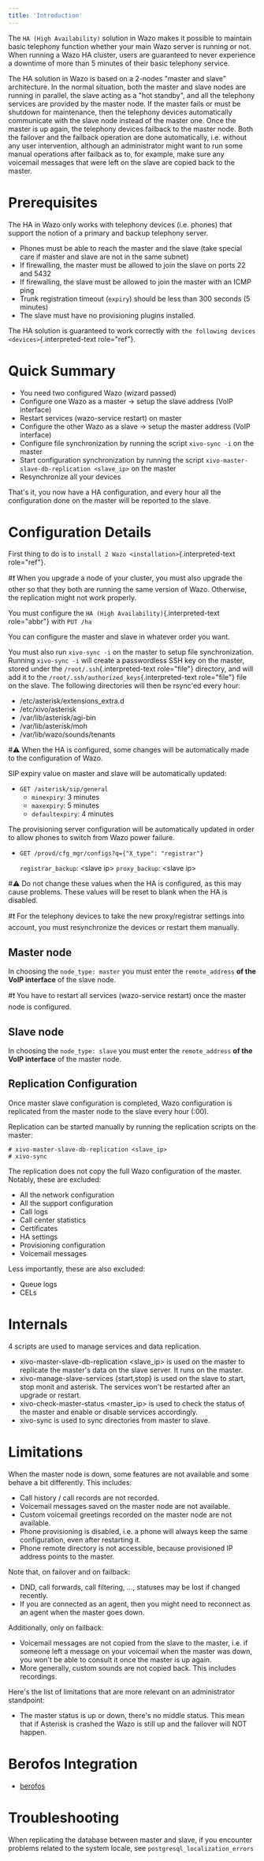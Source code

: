 ```yaml
---
title: 'Introduction'
---
```


The `HA (High Availability)` solution in
Wazo makes it possible to maintain basic telephony function whether your
main Wazo server is running or not. When running a Wazo HA cluster,
users are guaranteed to never experience a downtime of more than 5
minutes of their basic telephony service.

The HA solution in Wazo is based on a 2-nodes \"master and slave\"
architecture. In the normal situation, both the master and slave nodes
are running in parallel, the slave acting as a \"hot standby\", and all
the telephony services are provided by the master node. If the master
fails or must be shutdown for maintenance, then the telephony devices
automatically communicate with the slave node instead of the master one.
Once the master is up again, the telephony devices failback to the
master node. Both the failover and the failback operation are done
automatically, i.e. without any user intervention, although an
administrator might want to run some manual operations after failback as
to, for example, make sure any voicemail messages that were left on the
slave are copied back to the master.

Prerequisites
=============

The HA in Wazo only works with telephony devices (i.e. phones) that
support the notion of a primary and backup telephony server.

-   Phones must be able to reach the master and the slave (take special
    care if master and slave are not in the same subnet)
-   If firewalling, the master must be allowed to join the slave on
    ports 22 and 5432
-   If firewalling, the slave must be allowed to join the master with an
    ICMP ping
-   Trunk registration timeout (`expiry`) should be less than 300
    seconds (5 minutes)
-   The slave must have no provisioning plugins installed.

The HA solution is guaranteed to work correctly with
`the following devices <devices>`{.interpreted-text role="ref"}.

Quick Summary
=============

-   You need two configured Wazo (wizard passed)
-   Configure one Wazo as a master -\> setup the slave address (VoIP
    interface)
-   Restart services (wazo-service restart) on master
-   Configure the other Wazo as a slave -\> setup the master address
    (VoIP interface)
-   Configure file synchronization by running the script `xivo-sync -i`
    on the master
-   Start configuration synchronization by running the script
    `xivo-master-slave-db-replication <slave_ip>` on the master
-   Resynchronize all your devices

That\'s it, you now have a HA configuration, and every hour all the
configuration done on the master will be reported to the slave.

Configuration Details
=====================

First thing to do is to
`install 2 Wazo <installation>`{.interpreted-text role="ref"}.

#:exclamation: When you upgrade a node of your cluster, you must also upgrade the other
so that they both are running the same version of Wazo. Otherwise, the
replication might not work properly.

You must configure the `HA (High Availability)`{.interpreted-text
role="abbr"} with `PUT /ha`

You can configure the master and slave in whatever order you want.

You must also run `xivo-sync -i` on the master to setup file
synchronization. Running `xivo-sync -i` will create a passwordless SSH
key on the master, stored under the `/root/.ssh`{.interpreted-text
role="file"} directory, and will add it to the
`/root/.ssh/authorized_keys`{.interpreted-text role="file"} file on the
slave. The following directories will then be rsync\'ed every hour:

-   /etc/asterisk/extensions\_extra.d
-   /etc/xivo/asterisk
-   /var/lib/asterisk/agi-bin
-   /var/lib/asterisk/moh
-   /var/lib/wazo/sounds/tenants

#:warning: When the HA is configured, some changes will be automatically made to
the configuration of Wazo.

SIP expiry value on master and slave will be automatically updated:

-   `GET /asterisk/sip/general`
    -   `minexpiry`: 3 minutes
    -   `maxexpiry`: 5 minutes
    -   `defaultexpiry`: 4 minutes

The provisioning server configuration will be automatically updated in
order to allow phones to switch from Wazo power failure.

-   `GET /provd/cfg_mgr/configs?q={"X_type": "registrar"}`

    `registrar_backup`: \<slave ip\> `proxy_backup`: \<slave ip\>

#:warning: Do not change these values when the HA is configured, as this may cause
problems. These values will be reset to blank when the HA is disabled.

#:exclamation: For the telephony devices to take the new proxy/registrar settings into
account, you must resynchronize the devices or restart them manually.

Master node
-----------

In choosing the `node_type: master` you must enter the `remote_address`
**of the VoIP interface** of the slave node.

#:exclamation: You have to restart all services (wazo-service restart) once the master
node is configured.

Slave node
----------

In choosing the `node_type: slave` you must enter the `remote_address`
**of the VoIP interface** of the master node.

Replication Configuration
-------------------------

Once master slave configuration is completed, Wazo configuration is
replicated from the master node to the slave every hour (:00).

Replication can be started manually by running the replication scripts
on the master:

```ShellSession
# xivo-master-slave-db-replication <slave_ip>
# xivo-sync
```

The replication does not copy the full Wazo configuration of the master.
Notably, these are excluded:

-   All the network configuration
-   All the support configuration
-   Call logs
-   Call center statistics
-   Certificates
-   HA settings
-   Provisioning configuration
-   Voicemail messages

Less importantly, these are also excluded:

-   Queue logs
-   CELs

Internals
=========

4 scripts are used to manage services and data replication.

-   xivo-master-slave-db-replication <slave_ip> is used on the master
    to replicate the master's data on the slave server. It runs on the
    master.
-   xivo-manage-slave-services {start,stop} is used on the slave to
    start, stop monit and asterisk. The services won't be restarted
    after an upgrade or restart.
-   xivo-check-master-status <master_ip> is used to check the status
    of the master and enable or disable services accordingly.
-   xivo-sync is used to sync directories from master to slave.

Limitations
===========

When the master node is down, some features are not available and some
behave a bit differently. This includes:

-   Call history / call records are not recorded.
-   Voicemail messages saved on the master node are not available.
-   Custom voicemail greetings recorded on the master node are not
    available.
-   Phone provisioning is disabled, i.e. a phone will always keep the
    same configuration, even after restarting it.
-   Phone remote directory is not accessible, because provisioned IP
    address points to the master.

Note that, on failover and on failback:

-   DND, call forwards, call filtering, ..., statuses may be lost if
    changed recently.
-   If you are connected as an agent, then you might need to reconnect
    as an agent when the master goes down.

Additionally, only on failback:

-   Voicemail messages are not copied from the slave to the master, i.e.
    if someone left a message on your voicemail when the master was
    down, you won't be able to consult it once the master is up again.
-   More generally, custom sounds are not copied back. This includes
    recordings.

Here's the list of limitations that are more relevant on an
administrator standpoint:

-   The master status is up or down, there's no middle status. This
    mean that if Asterisk is crashed the Wazo is still up and the
    failover will NOT happen.

Berofos Integration
===================

- [berofos](/uc-doc/high_availability/berofos)

Troubleshooting
===============

When replicating the database between master and slave, if you encounter
problems related to the system locale, see
`postgresql_localization_errors`
